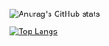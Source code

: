 ![Anurag's GitHub stats](https://github-readme-stats.vercel.app/api?username=anuraghazra&show_icons=true)

[![Top Langs](https://github-readme-stats.vercel.app/api/top-langs/?username=18500507445&layout=compact)](https://github.com/anuraghazra/github-readme-stats)
